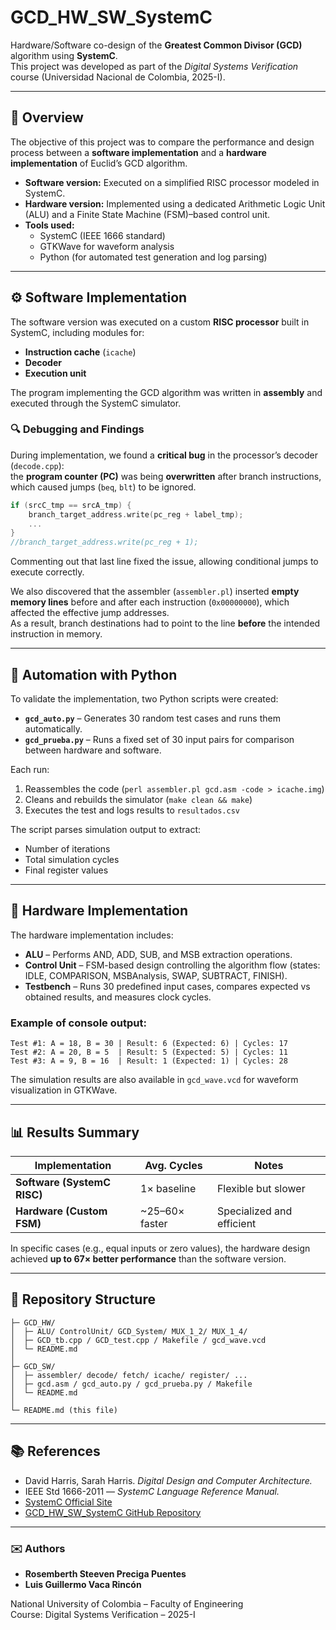 # GCD_HW_SW_SystemC

Hardware/Software co-design of the **Greatest Common Divisor (GCD)** algorithm using **SystemC**.  
This project was developed as part of the *Digital Systems Verification* course (Universidad Nacional de Colombia, 2025-I).

---

## 🧩 Overview

The objective of this project was to compare the performance and design process between a **software implementation** and a **hardware implementation** of Euclid’s GCD algorithm.

- **Software version:** Executed on a simplified RISC processor modeled in SystemC.  
- **Hardware version:** Implemented using a dedicated Arithmetic Logic Unit (ALU) and a Finite State Machine (FSM)–based control unit.  
- **Tools used:**  
  - SystemC (IEEE 1666 standard)  
  - GTKWave for waveform analysis  
  - Python (for automated test generation and log parsing)

---

## ⚙️ Software Implementation

The software version was executed on a custom **RISC processor** built in SystemC, including modules for:
- **Instruction cache** (`icache`)
- **Decoder**
- **Execution unit**

The program implementing the GCD algorithm was written in **assembly** and executed through the SystemC simulator.

### 🔍 Debugging and Findings

During implementation, we found a **critical bug** in the processor’s decoder (`decode.cpp`):  
the **program counter (PC)** was being **overwritten** after branch instructions, which caused jumps (`beq`, `blt`) to be ignored.

```cpp
if (srcC_tmp == srcA_tmp) {
    branch_target_address.write(pc_reg + label_tmp);
    ...
}
//branch_target_address.write(pc_reg + 1);
```

Commenting out that last line fixed the issue, allowing conditional jumps to execute correctly.

We also discovered that the assembler (`assembler.pl`) inserted **empty memory lines** before and after each instruction (`0x00000000`), which affected the effective jump addresses.  
As a result, branch destinations had to point to the line **before** the intended instruction in memory.

---

## 🧠 Automation with Python

To validate the implementation, two Python scripts were created:

- **`gcd_auto.py`** – Generates 30 random test cases and runs them automatically.  
- **`gcd_prueba.py`** – Runs a fixed set of 30 input pairs for comparison between hardware and software.  

Each run:
1. Reassembles the code (`perl assembler.pl gcd.asm -code > icache.img`)  
2. Cleans and rebuilds the simulator (`make clean && make`)  
3. Executes the test and logs results to `resultados.csv`

The script parses simulation output to extract:
- Number of iterations  
- Total simulation cycles  
- Final register values  

---

## 🔧 Hardware Implementation

The hardware implementation includes:
- **ALU** – Performs AND, ADD, SUB, and MSB extraction operations.  
- **Control Unit** – FSM-based design controlling the algorithm flow (states: IDLE, COMPARISON, MSBAnalysis, SWAP, SUBTRACT, FINISH).  
- **Testbench** – Runs 30 predefined input cases, compares expected vs obtained results, and measures clock cycles.

### Example of console output:
```
Test #1: A = 18, B = 30 | Result: 6 (Expected: 6) | Cycles: 17
Test #2: A = 20, B = 5  | Result: 5 (Expected: 5) | Cycles: 11
Test #3: A = 9, B = 16  | Result: 1 (Expected: 1) | Cycles: 28
```

The simulation results are also available in `gcd_wave.vcd` for waveform visualization in GTKWave.

---

## 📊 Results Summary

| Implementation | Avg. Cycles | Notes |
|----------------|-------------|-------|
| **Software (SystemC RISC)** | 1× baseline | Flexible but slower |
| **Hardware (Custom FSM)**   | ~25–60× faster | Specialized and efficient |

In specific cases (e.g., equal inputs or zero values), the hardware design achieved **up to 67× better performance** than the software version.

---

## 🧾 Repository Structure

```
├─ GCD_HW/
│  ├─ ALU/ ControlUnit/ GCD_System/ MUX_1_2/ MUX_1_4/
│  ├─ GCD_tb.cpp / GCD_test.cpp / Makefile / gcd_wave.vcd
│  └─ README.md
│
├─ GCD_SW/
│  ├─ assembler/ decode/ fetch/ icache/ register/ ...
│  ├─ gcd.asm / gcd_auto.py / gcd_prueba.py / Makefile
│  └─ README.md
│
└─ README.md (this file)
```

---

## 📚 References

- David Harris, Sarah Harris. *Digital Design and Computer Architecture.*  
- IEEE Std 1666-2011 — *SystemC Language Reference Manual.*  
- [SystemC Official Site](https://systemc.org/overview/systemc/)  
- [GCD_HW_SW_SystemC GitHub Repository](https://github.com/rprecigapuentes/GCD_HW_SW_SystemC)

---

### ✉️ Authors
- **Rosemberth Steeven Preciga Puentes**  
- **Luis Guillermo Vaca Rincón**

National University of Colombia – Faculty of Engineering  
Course: Digital Systems Verification – 2025-I
